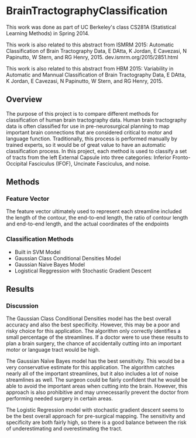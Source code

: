 # BrainTractographyClassification

This work was done as part of UC Berkeley's class CS281A (Statistical Learning Methods) in Spring 2014.

This work is also related to this abstract from ISMRM 2015:
Automatic Classification of Brain Tractography Data, E DAtta, K Jordan, E Cavezasi, N Papinutto, W Stern, and RG Henry, 2015.
dev.ismrm.org/2015/2851.html

This work is also related to this abstract from HBM 2015:
Variability in Automatic and Mannual Classification of Brain Tractography Data, E DAtta, K Jordan, E Cavezasi, N Papinutto, W Stern, and RG Henry, 2015.

## Overview

The purpose of this project is to compare different methods for classification of human brain tractography data. Human brain tractography data is often classified for use in pre-neurosurgical planning to map important brain connections that are considered critical to motor and language function.  Traditionally, this process is performed manually by trained experts, so it would be of great value to have an automatic classification process.  In this project, each method is used to classify a set of tracts from the left External Capsule into three categories: Inferior Fronto-Occipital Fasciculus (IFOF), Uncinate Fasciculus, and noise.

## Methods

### Feature Vector
The feature vector ultimately used to represent each streamline included the length of the contour, the end-to-end length, the ratio of contour length and end-to-end length, and the actual coordinates of the endpoints

### Classification Methods
* Built in SVM Model
* Gaussian Class Conditional Densities Model
* Gaussian Naive Bayes Model
* Logistical Reggression with Stochastic Gradient Descent

## Results

### Discussion
The Gaussian Class Conditional Densities model has the best overall accuracy and also the best specificity. However, this may be a poor and risky choice for this application. The algorithm only correctly identifies a small percentage of the streamlines. If a doctor were to use these results to plan a brain surgery, the chance of accidentally cutting into an important motor or language tract would be high.

The Gaussian Naïve Bayes model has the best sensitivity. This would be a very conservative estimate for this application. The algorithm catches nearly all of the important streamlines, but it also includes a lot of noise streamlines as well. The surgeon could be fairly confident that he would be able to avoid the important areas when cutting into the brain. However, this approach is also prohibitive and may unnecessarily prevent the doctor from performing needed surgery in certain areas.

The Logistic Regression model with stochastic gradient descent seems to be the best overall approach for pre-surgical mapping. The sensitivity and specificity are both fairly high, so there is a good balance between the risk of underestimating and overestimating the tract.


